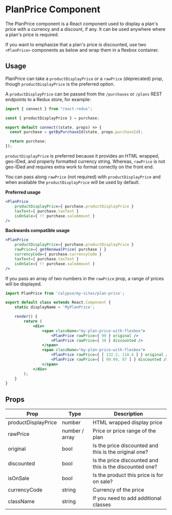 # PlanPrice Component

The PlanPrice component is a React component used to display a plan's price with a currency and a discount, if any. It can be used anywhere where a plan's price is required.

If you want to emphasize that a plan's price is discounted, use two `<PlanPrice>` components as below and wrap them in a
flexbox container.

## Usage

PlanPrice can take a `productDisplayPrice` or a `rawPrice`  (deprecated) prop, though `productDisplayPrice` is the preferred option.

A `productDisplayPrice` can be passed from the `/purchases` or `/plans` REST endpoints to a Redux store, for example:

```jsx
import { connect } from "react-redux";

const { productDisplayPrice } = purchase;

export default connect((state, props) => {
  const purchase = getByPurchaseId(state, props.purchaseId);

  return purchase;
});
```
`productDisplayPrice` is preferred because it provides an HTML wrapped, geo-IDed, and properly formatted currency string. Whereas, `rawPrice` is not geo-IDed and requires extra work to format correctly on the front end.

You can pass along `rawPrice` (not required) with `productDisplayPrice` and when available the `productDisplayPrice` will be used by default.

**Preferred usage**
```jsx
<PlanPrice
	productDisplayPrice={ purchase.productDisplayPrice }
	taxText={ purchase.taxText }
	isOnSale={ !! purchase.saleAmount }
/>
```

**Backwards compatible usage**
```jsx
<PlanPrice
	productDisplayPrice={ purchase.productDisplayPrice }
	rawPrice={ getRenewalPrice( purchase ) }
	currencyCode={ purchase.currencyCode }
	taxText={ purchase.taxText }
	isOnSale={ !! purchase.saleAmount }
/>
```

If you pass an array of two numbers in the `rawPrice` prop, a range of prices will be displayed.


```jsx
import PlanPrice from 'calypso/my-sites/plan-price';

export default class extends React.Component {
	static displayName = 'MyPlanPrice';

	render() {
		return (
			<div>
				<span className="my-plan-price-with-flexbox">
					<PlanPrice rawPrice={ 99 } original />
					<PlanPrice rawPrice={ 30 } discounted />
				</span>
				<span className="my-plan-price-with-flexbox">
					<PlanPrice rawPrice={ [ 132.2, 110.4 ] } original />
					<PlanPrice rawPrice={ [ 99.99, 87 ] } discounted />
				</span>
			</div>
		);
	}
}
```

## Props

| Prop         | Type           | Description                                             |
| ------------------- | -------------- | ------------------------------------------------------- |
| productDisplayPrice | number         | HTML wrapped display price                              |
| rawPrice            | number / array | Price or price range of the plan                        |
| original            | bool           | Is the price discounted and this is the original one?   |
| discounted          | bool           | Is the price discounted and this is the discounted one? |
| isOnSale            | bool           | Is the product this price is for on sale?               |
| currencyCode        | string         | Currency of the price                                   |
| className           | string         | If you need to add additional classes                   |
